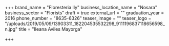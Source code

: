+++
brand_name = "Floresteria Ily"
business_location_name = "Nosara"
business_sector = "Florists"
draft = true
external_url = ""
graduation_year = 2016
phone_number = "8635-6326"
teaser_image = ""
teaser_logo = "/uploads/2019/05/09/13903311_182204535532298_9111196837118656598_n.jpg"
title = "Ileana Aviles Mayorga"

+++

